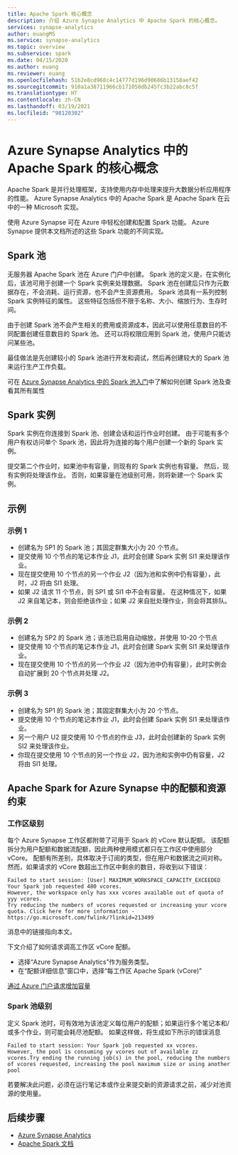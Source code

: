 ```yaml
---
title: Apache Spark 核心概念
description: 介绍 Azure Synapse Analytics 中 Apache Spark 的核心概念。
services: synapse-analytics
author: euangMS
ms.service: synapse-analytics
ms.topic: overview
ms.subservice: spark
ms.date: 04/15/2020
ms.author: euang
ms.reviewer: euang
ms.openlocfilehash: 51b2e8cd968c4c14777d196d90686b13158aef42
ms.sourcegitcommit: 910a1a38711966cb171050db245fc3b22abc8c5f
ms.translationtype: HT
ms.contentlocale: zh-CN
ms.lasthandoff: 03/19/2021
ms.locfileid: "98120302"
---
```

# <a name="apache-spark-in-azure-synapse-analytics-core-concepts"></a>Azure Synapse Analytics 中的 Apache Spark 的核心概念

Apache Spark 是并行处理框架，支持使用内存中处理来提升大数据分析应用程序的性能。 Azure Synapse Analytics 中的 Apache Spark 是 Apache Spark 在云中的一种 Microsoft 实现。 

使用 Azure Synapse 可在 Azure 中轻松创建和配置 Spark 功能。 Azure Synapse 提供本文档所述的这些 Spark 功能的不同实现。

## <a name="spark-pools"></a>Spark 池

无服务器 Apache Spark 池在 Azure 门户中创建。 Spark 池的定义是，在实例化后，该池可用于创建一个 Spark 实例来处理数据。 Spark 池在创建后只作为元数据存在，不会消耗、运行资源，也不会产生资源费用。 Spark 池具有一系列控制 Spark 实例特征的属性。 这些特征包括但不限于名称、大小、缩放行为、生存时间。

由于创建 Spark 池不会产生相关的费用或资源成本，因此可以使用任意数目的不同配置创建任意数目的 Spark 池。 还可以将权限应用到 Spark 池，使用户只能访问某些池。

最佳做法是先创建较小的 Spark 池进行开发和调试，然后再创建较大的 Spark 池来运行生产工作负载。

可在 [Azure Synapse Analytics 中的 Spark 池入门](../quickstart-create-apache-spark-pool-portal.md)中了解如何创建 Spark 池及查看其所有属性

## <a name="spark-instances"></a>Spark 实例

Spark 实例在你连接到 Spark 池、创建会话和运行作业时创建。 由于可能有多个用户有权访问单个 Spark 池，因此将为连接的每个用户创建一个新的 Spark 实例。 

提交第二个作业时，如果池中有容量，则现有的 Spark 实例也有容量。 然后，现有实例将处理该作业。 否则，如果容量在池级别可用，则将新建一个 Spark 实例。

## <a name="examples"></a>示例

### <a name="example-1"></a>示例 1

- 创建名为 SP1 的 Spark 池；其固定群集大小为 20 个节点。
- 提交使用 10 个节点的笔记本作业 J1，此时会创建 Spark 实例 SI1 来处理该作业。
- 现在提交使用 10 个节点的另一个作业 J2（因为池和实例中仍有容量），此时，J2 将由 SI1 处理。
- 如果 J2 请求 11 个节点，则 SP1 或 SI1 中不会有容量。 在这种情况下，如果 J2 来自笔记本，则会拒绝该作业；如果 J2 来自批处理作业，则会将其排队。

### <a name="example-2"></a>示例 2

- 创建名为 SP2 的 Spark 池；该池已启用自动缩放，并使用 10-20 个节点
- 提交使用 10 个节点的笔记本作业 J1，此时会创建 Spark 实例 SI1 来处理该作业。
- 现在提交使用 10 个节点的另一个作业 J2（因为池中仍有容量），此时实例会自动扩展到 20 个节点并处理 J2。

### <a name="example-3"></a>示例 3

- 创建名为 SP1 的 Spark 池；其固定群集大小为 20 个节点。
- 提交使用 10 个节点的笔记本作业 J1，此时会创建 Spark 实例 SI1 来处理该作业。
- 另一个用户 U2 提交使用 10 个节点的作业 J3，此时会创建新的 Spark 实例 SI2 来处理该作业。
- 你现在提交使用 10 个节点的另一个作业 J2，因为池和实例中仍有容量，J2 将由 SI1 处理。

## <a name="quotas-and-resource-constraints-in-apache-spark-for-azure-synapse"></a>Apache Spark for Azure Synapse 中的配额和资源约束

### <a name="workspace-level"></a>工作区级别

每个 Azure Synapse 工作区都附带了可用于 Spark 的 vCore 默认配额。 该配额拆分为用户配额和数据流配额，因此两种使用模式都只在工作区中使用部分 vCore。 配额有所差别，具体取决于订阅的类型，但在用户和数据流之间对称。 然而，如果请求的 vCore 数超出工作区中剩余的数目，将收到以下错误：

```console
Failed to start session: [User] MAXIMUM_WORKSPACE_CAPACITY_EXCEEDED
Your Spark job requested 480 vcores.
However, the workspace only has xxx vcores available out of quota of yyy vcores.
Try reducing the numbers of vcores requested or increasing your vcore quota. Click here for more information - https://go.microsoft.com/fwlink/?linkid=213499
```

消息中的链接指向本文。

下文介绍了如何请求调高工作区 vCore 配额。

- 选择“Azure Synapse Analytics”作为服务类型。
- 在“配额详细信息”窗口中，选择“每工作区 Apache Spark (vCore)”

[通过 Azure 门户请求增加容量](../../azure-portal/supportability/per-vm-quota-requests.md#request-a-standard-quota-increase-from-help--support)

### <a name="spark-pool-level"></a>Spark 池级别

定义 Spark 池时，可有效地为该池定义每位用户的配额；如果运行多个笔记本和/或多个作业，则可能会耗尽池配额。 如果这样做，将生成如下所示的错误消息

```console
Failed to start session: Your Spark job requested xx vcores.
However, the pool is consuming yy vcores out of available zz vcores.Try ending the running job(s) in the pool, reducing the numbers of vcores requested, increasing the pool maximum size or using another pool
```

若要解决此问题，必须在运行笔记本或作业来提交新的资源请求之前，减少对池资源的使用量。

## <a name="next-steps"></a>后续步骤

- [Azure Synapse Analytics](../index.yml)
- [Apache Spark 文档](https://spark.apache.org/docs/2.4.5/)